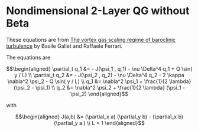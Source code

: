 # Nondimensional 2-Layer QG without Beta
These equations are from [The vortex gas scaling regime of baroclinic turbulence](https://www.pnas.org/content/117/9/4491) by Basile Gallet and Raffaele Ferrari.

The equations are

```math
\begin{aligned}
\partial_t q_1 &= - J(\psi_1 , q_1) - \nu \Delta^4 q_1 + Q \sin( y / L)
\\
\partial_t q_2 &= - J(\psi_2 , q_2) - \nu \Delta^4 q_2 - 2 \kappa \nabla^2 \psi_2 - Q \sin( y / L)
\\
 q_1 &= \nabla^2 \psi_1 + \frac{1}{2 \lambda} (\psi_2 - \psi_1)
 \\
 q_2 &= \nabla^2 \psi_2 + \frac{1}{2 \lambda} (\psi_1 - \psi_2)
\end{aligned}
```
with 
```math
\begin{aligned}
J(a,b) &= (\partial_x a) (\partial_y b) - (\partial_x b) (\partial_y a ) 
\\ 
L = 1
\end{aligned}
```

